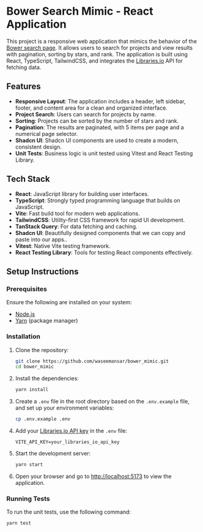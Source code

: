 # Bower Search Mimic - React Application

This project is a responsive web application that mimics the behavior of the [Bower search page](https://bower.io/search/). It allows users to search for projects and view results with pagination, sorting by stars, and rank. The application is built using React, TypeScript, TailwindCSS, and integrates the [Libraries.io](https://libraries.io) API for fetching data.

## Features

-   **Responsive Layout**: The application includes a header, left sidebar, footer, and content area for a clean and organized interface.
-   **Project Search**: Users can search for projects by name.
-   **Sorting**: Projects can be sorted by the number of stars and rank.
-   **Pagination**: The results are paginated, with 5 items per page and a numerical page selector.
-   **Shadcn UI**: Shadcn UI components are used to create a modern, consistent design.
-   **Unit Tests**: Business logic is unit tested using Vitest and React Testing Library.

## Tech Stack

-   **React**: JavaScript library for building user interfaces.
-   **TypeScript**: Strongly typed programming language that builds on JavaScript.
-   **Vite**: Fast build tool for modern web applications.
-   **TailwindCSS**: Utility-first CSS framework for rapid UI development.
-   **TanStack Query**: For data fetching and caching.
-   **Shadcn UI**: Beautifully designed components that we can copy and paste into our apps..
-   **Vitest**: Native Vite testing framework.
-   **React Testing Library**: Tools for testing React components effectively.

## Setup Instructions

### Prerequisites

Ensure the following are installed on your system:

-   [Node.js](https://nodejs.org/)
-   [Yarn](https://yarnpkg.com/) (package manager)

### Installation

1. Clone the repository:

    ```bash
    git clone https://github.com/waseemansar/bower_mimic.git
    cd bower_mimic
    ```

2. Install the dependencies:

    ```bash
    yarn install
    ```

3. Create a `.env` file in the root directory based on the `.env.example` file, and set up your environment variables:

    ```bash
    cp .env.example .env
    ```

4. Add your [Libraries.io API key](https://libraries.io/account) in the `.env` file:

    ```
    VITE_API_KEY=your_libraries_io_api_key
    ```

5. Start the development server:

    ```bash
    yarn start
    ```

6. Open your browser and go to [http://localhost:5173](http://localhost:5173) to view the application.

### Running Tests

To run the unit tests, use the following command:

```bash
yarn test
```
